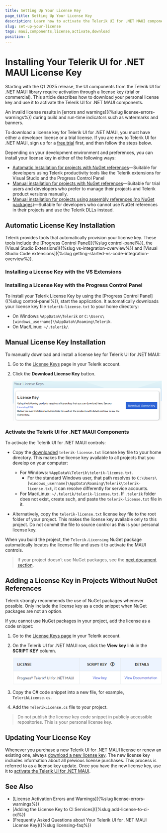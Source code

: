 ```yaml
---
title: Setting Up Your License Key
page_title: Setting Up Your License Key
description: Learn how to activate the Telerik UI for .NET MAUI components by downloading and setting up your Telerik components license key.
slug: set-up-your-license
tags: maui,components,license,activate,download
position: 1
---
```


# Installing Your Telerik UI for .NET MAUI License Key

Starting with the Q1 2025 release, the UI components from the Telerik UI for .NET MAUI library require activation through a license key (trial or commercial). This article describes how to download your personal license key and use it to activate the Telerik UI for .NET MAUI components.

An invalid license results in [errors and warnings]({%slug license-errors-warnings%}) during build and run-time indicators such as watermarks and banners.

To download a license key for Telerik UI for .NET MAUI, you must have either a developer license or a trial license. If you are new to Telerik UI for .NET MAUI, sign up for a [free trial](https://www.telerik.com/try/ui-for-maui) first, and then follow the steps below.

Depending on your development environment and preferences, you can install your license key in either of the following ways:

* [Automatic Installation for projects with NuGet references](#automatic-license-key-installation)&mdash;Suitable for developers using Telerik productivity tools like the Telerik extensions for Visual Studio and the Progress Control Panel
* [Manual installation for projects with NuGet references](#manual-license-key-installation)&mdash;Suitable for trial users and developers who prefer to manage their projects and Telerik product versions manually.
* [Manual installation for projects using assembly references (no NuGet packages)](#adding-a-license-key-in-projects-without-nuget-references)&mdash;Suitable for developers who cannot use NuGet references in their projects and use the Telerik DLLs instead.

## Automatic License Key Installation

Telerik provides tools that automatically provision your license key. These tools include the [Progress Control Panel]({%slug control-panel%}), the [Visual Studio Extensions]({%slug vs-integration-overview%}) and [Visual Studio Code extensions]({%slug getting-started-vs-code-integration-overview%}).

### Installing a License Key with the VS Extensions



### Installing a License Key with the Progress Control Panel

To install your Telerik License Key by using the [Progress Control Panel]({%slug control-panel%}), start the application. It automatically downloads your license key file `telerik-license.txt` to your home directory:

* On Windows `%AppData%\Telerik` or `C:\Users\[windows_username]\%AppData%\Roaming\Telerik`.
* On Mac/Linux: `~/.telerik/`.

## Manual License Key Installation

To manually download and install a license key for Telerik UI for .NET MAUI:

1. Go to the [License Keys](https://www.telerik.com/account/your-licenses/license-keys) page in your Telerik account.

1. Click the **Download License Key** button.

    ![Download a Telerik UI for .NET MAUI License Key](./images/download-license-key.png)

### Activate the Telerik UI for .NET MAUI Components

To activate the Telerik UI for .NET MAUI controls:

* Copy the [downloaded](#manual-license-key-installation) `telerik-license.txt` license key file to your home directory. This makes the license key available to all projects that you develop on your computer:

    * For Windows: `%AppData%\Telerik\telerik-license.txt`.
        * For the standard Windows user, that path resolves to `C:\Users\[windows_username]\AppData\Roaming\Telerik\telerik-license.txt`, it can resolve differently for service accounts.
    * For Mac/Linux: `~/.telerik/telerik-license.txt`. If `.telerik` folder does not exist, create such, and paste the `telerik-license.txt` file in it.
    
* Alternatively, copy the `telerik-license.txt` license key file to the root folder of your project. This makes the license key available only to this project. Do not commit the file to source control as this is your personal license key.

When you build the project, the `Telerik.Licensing` NuGet package automatically locates the license file and uses it to activate the MAUI controls.

> If your project doesn’t use NuGet packages, see the [next document section](#adding-a-license-key-in-projects-without-nuget-references).

## Adding a License Key in Projects Without NuGet References

Telerik strongly recommends the use of NuGet packages whenever possible. Only include the license key as a code snippet when NuGet packages are not an option.

If you cannot use NuGet packages in your project, add the license as a code snippet:

1. Go to the [License Keys page](https://www.telerik.com/account/your-licenses/license-keys) in your Telerik account.

1. On the Telerik UI for .NET MAUI row, click the **View key** link in the **SCRIPT KEY** column.

    ![Download a Telerik UI for .NET MAUI Script Key](./images/download-script-key.png)

1. Copy the C# code snippet into a new file, for example, `TelerikLicense.cs`.

1. Add the `TelerikLicense.cs` file to your project.

>Do not publish the license key code snippet in publicly accessible repositories. This is your personal license key.

## Updating Your License Key

Whenever you purchase a new Telerik UI for .NET MAUI license or renew an existing one, always [download a new license key](#manual-license-key-installation). The new license key includes information about all previous license purchases. This process is referred to as a license key update. Once you have the new license key, use it to [activate the Telerik UI for .NET MAUI](#activate-the-telerik-ui-for-net-maui-components).

## See Also

* [License Activation Errors and Warnings]({%slug license-errors-warnings%})
* [Adding the License Key to CI Services]({%slug add-license-to-ci-cd%})
* [Frequently Asked Questions about Your Telerik UI for .NET MAUI License Key]({%slug licensing-faq%})

